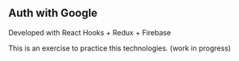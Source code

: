 ## Auth with Google

Developed with React Hooks + Redux + Firebase

This is an exercise to practice this technologies.
(work in progress)
